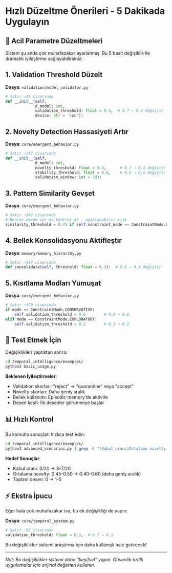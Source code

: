 # Hızlı Düzeltme Önerileri - 5 Dakikada Uygulayın

## 🚀 Acil Parametre Düzeltmeleri

Sistem şu anda çok muhafazakar ayarlanmış. Bu 5 basit değişiklik ile dramatik iyileştirme sağlayabilirsiniz:

## 1. Validation Threshold Düzelt

**Dosya**: `validation/model_validator.py`
```python
# Satır ~25 civarında
def __init__(self, 
             d_model: int, 
             validation_threshold: float = 0.4,  # 0.7 → 0.4 değiştir
             device: str = 'cpu'):
```

## 2. Novelty Detection Hassasiyeti Artır

**Dosya**: `core/emergent_behavior.py`
```python
# Satır ~237 civarında  
def __init__(self,
             d_model: int,
             novelty_threshold: float = 0.4,      # 0.7 → 0.4 değiştir
             stability_threshold: float = 0.6,    # 0.8 → 0.6 değiştir
             validation_window: int = 10):
```

## 3. Pattern Similarity Gevşet

**Dosya**: `core/emergent_behavior.py`
```python
# Satır ~362 civarında
# Benzer desen var mı kontrol et - uyarlanabilir eşik
similarity_threshold = 0.75 if self.constraint_mode == ConstraintMode.CONSERVATIVE else 0.65  # 0.85 → 0.75, 0.75 → 0.65
```

## 4. Bellek Konsolidasyonu Aktifleştir

**Dosya**: `memory/memory_hierarchy.py`
```python
# Satır ~447 civarında
def consolidate(self, threshold: float = 0.3):  # 0.8 → 0.3 değiştir
```

## 5. Kısıtlama Modları Yumuşat

**Dosya**: `core/emergent_behavior.py`
```python
# Satır ~479 civarında
if mode == ConstraintMode.CONSERVATIVE:
    self.validation_threshold = 0.6        # 0.8 → 0.6
elif mode == ConstraintMode.EXPLORATORY:
    self.validation_threshold = 0.2        # 0.3 → 0.2
```

## 🔄 Test Etmek İçin

Değişiklikleri yaptıktan sonra:

```bash
cd temporal_intelligence/examples/
python3 basic_usage.py
```

**Beklenen İyileştirmeler**:
- Validation skorları: "reject" → "quarantine" veya "accept"
- Novelty skorları: Daha geniş aralık
- Bellek kullanımı: Episodic memory'de aktivite
- Desen keşfi: İlk desenler görünmeye başlar

## 📊 Hızlı Kontrol

Bu komutla sonuçları hızlıca test edin:
```bash
cd temporal_intelligence/examples/
python3 advanced_scenarios.py | grep -E "(Kabul oranı|Ortalama novelty|Toplam desen)"
```

**Hedef Sonuçlar**:
- Kabul oranı: 0/20 → 3-7/20
- Ortalama novelty: 0.45-0.50 → 0.40-0.60 (daha geniş aralık)
- Toplam desen: 0 → 1-5

## ⚡ Ekstra İpucu

Eğer hala çok muhafazakar ise, bu ek değişikliği de yapın:

**Dosya**: `core/temporal_system.py`
```python
# Satır ~56 civarında
validation_threshold: float = 0.3,  # 0.7 → 0.3
```

Bu değişiklikler sistemi araştırma için daha kullanışlı hale getirecek!

---
*Not: Bu değişiklikler sistemi daha "keşifsel" yapar. Güvenlik-kritik uygulamalar için orijinal değerleri kullanın.*
